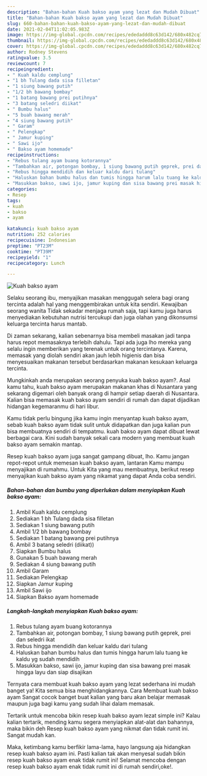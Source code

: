 ```yaml
---
description: "Bahan-bahan Kuah bakso ayam yang lezat dan Mudah Dibuat"
title: "Bahan-bahan Kuah bakso ayam yang lezat dan Mudah Dibuat"
slug: 660-bahan-bahan-kuah-bakso-ayam-yang-lezat-dan-mudah-dibuat
date: 2021-02-04T11:02:05.983Z
image: https://img-global.cpcdn.com/recipes/ededaddd8c63d142/680x482cq70/kuah-bakso-ayam-foto-resep-utama.jpg
thumbnail: https://img-global.cpcdn.com/recipes/ededaddd8c63d142/680x482cq70/kuah-bakso-ayam-foto-resep-utama.jpg
cover: https://img-global.cpcdn.com/recipes/ededaddd8c63d142/680x482cq70/kuah-bakso-ayam-foto-resep-utama.jpg
author: Rodney Stevens
ratingvalue: 3.5
reviewcount: 7
recipeingredient:
- " Kuah kaldu cemplung"
- "1 bh Tulang dada sisa filletan"
- "1 siung bawang putih"
- "1/2 bh bawang bombay"
- "1 batang bawang prei putihnya"
- "3 batang seledri diikat"
- " Bumbu halus"
- "5 buah bawang merah"
- "4 siung bawang putih"
- " Garam"
- " Pelengkap"
- " Jamur kuping"
- " Sawi ijo"
- " Bakso ayam homemade"
recipeinstructions:
- "Rebus tulang ayam buang kotorannya"
- "Tambahkan air, potongan bombay, 1 siung bawang putih geprek, prei dan seledri ikat"
- "Rebus hingga mendidih dan keluar kaldu dari tulang"
- "Haluskan bahan bumbu halus dan tumis hingga harum lalu tuang ke kaldu yg sudah mendidih"
- "Masukkan bakso, sawi ijo, jamur kuping dan sisa bawang prei masak hingga layu dan siap disajikan"
categories:
- Resep
tags:
- kuah
- bakso
- ayam

katakunci: kuah bakso ayam 
nutrition: 252 calories
recipecuisine: Indonesian
preptime: "PT23M"
cooktime: "PT39M"
recipeyield: "1"
recipecategory: Lunch

---
```



![Kuah bakso ayam](https://img-global.cpcdn.com/recipes/ededaddd8c63d142/680x482cq70/kuah-bakso-ayam-foto-resep-utama.jpg)

Selaku seorang ibu, menyajikan masakan menggugah selera bagi orang tercinta adalah hal yang menggembirakan untuk kita sendiri. Kewajiban seorang  wanita Tidak sekadar menjaga rumah saja, tapi kamu juga harus menyediakan kebutuhan nutrisi tercukupi dan juga olahan yang dikonsumsi keluarga tercinta harus mantab.

Di zaman  sekarang, kalian sebenarnya bisa membeli masakan jadi tanpa harus repot memasaknya terlebih dahulu. Tapi ada juga lho mereka yang selalu ingin memberikan yang terenak untuk orang tercintanya. Karena, memasak yang diolah sendiri akan jauh lebih higienis dan bisa menyesuaikan makanan tersebut berdasarkan makanan kesukaan keluarga tercinta. 



Mungkinkah anda merupakan seorang penyuka kuah bakso ayam?. Asal kamu tahu, kuah bakso ayam merupakan makanan khas di Nusantara yang sekarang digemari oleh banyak orang di hampir setiap daerah di Nusantara. Kalian bisa memasak kuah bakso ayam sendiri di rumah dan dapat dijadikan hidangan kegemaranmu di hari libur.

Kamu tidak perlu bingung jika kamu ingin menyantap kuah bakso ayam, sebab kuah bakso ayam tidak sulit untuk didapatkan dan juga kalian pun bisa membuatnya sendiri di tempatmu. kuah bakso ayam dapat dibuat lewat berbagai cara. Kini sudah banyak sekali cara modern yang membuat kuah bakso ayam semakin mantap.

Resep kuah bakso ayam juga sangat gampang dibuat, lho. Kamu jangan repot-repot untuk memesan kuah bakso ayam, lantaran Kamu mampu menyajikan di rumahmu. Untuk Kita yang mau membuatnya, berikut resep menyajikan kuah bakso ayam yang nikamat yang dapat Anda coba sendiri.

<!--inarticleads1-->

##### Bahan-bahan dan bumbu yang diperlukan dalam menyiapkan Kuah bakso ayam:

1. Ambil  Kuah kaldu cemplung
1. Sediakan 1 bh Tulang dada sisa filletan
1. Sediakan 1 siung bawang putih
1. Ambil 1/2 bh bawang bombay
1. Sediakan 1 batang bawang prei putihnya
1. Ambil 3 batang seledri (diikat))
1. Siapkan  Bumbu halus
1. Gunakan 5 buah bawang merah
1. Sediakan 4 siung bawang putih
1. Ambil  Garam
1. Sediakan  Pelengkap
1. Siapkan  Jamur kuping
1. Ambil  Sawi ijo
1. Siapkan  Bakso ayam homemade




<!--inarticleads2-->

##### Langkah-langkah menyiapkan Kuah bakso ayam:

1. Rebus tulang ayam buang kotorannya
1. Tambahkan air, potongan bombay, 1 siung bawang putih geprek, prei dan seledri ikat
1. Rebus hingga mendidih dan keluar kaldu dari tulang
1. Haluskan bahan bumbu halus dan tumis hingga harum lalu tuang ke kaldu yg sudah mendidih
1. Masukkan bakso, sawi ijo, jamur kuping dan sisa bawang prei masak hingga layu dan siap disajikan




Ternyata cara membuat kuah bakso ayam yang lezat sederhana ini mudah banget ya! Kita semua bisa menghidangkannya. Cara Membuat kuah bakso ayam Sangat cocok banget buat kalian yang baru akan belajar memasak maupun juga bagi kamu yang sudah lihai dalam memasak.

Tertarik untuk mencoba bikin resep kuah bakso ayam lezat simple ini? Kalau kalian tertarik, mending kamu segera menyiapkan alat-alat dan bahannya, maka bikin deh Resep kuah bakso ayam yang nikmat dan tidak rumit ini. Sangat mudah kan. 

Maka, ketimbang kamu berfikir lama-lama, hayo langsung aja hidangkan resep kuah bakso ayam ini. Pasti kalian tak akan menyesal sudah bikin resep kuah bakso ayam enak tidak rumit ini! Selamat mencoba dengan resep kuah bakso ayam enak tidak rumit ini di rumah sendiri,oke!.


